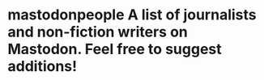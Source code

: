 # mastodonpeople A list of journalists and non-fiction writers on Mastodon. Feel free to suggest additions!

